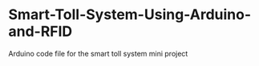 # Smart-Toll-System-Using-Arduino-and-RFID
Arduino code file for the smart toll system mini project 
